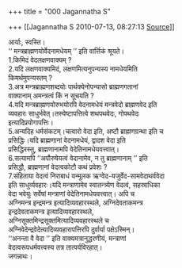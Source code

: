 +++
title = "000 Jagannatha S"

+++
[[Jagannatha S	2010-07-13, 08:27:13 [Source](https://groups.google.com/g/bvparishat/c/j8RJd4_cC2c)]]



आर्याः, स्वस्ति।  
‘‘ मन्त्रब्राह्मणयोर्वेदनामधेयम् ’’ इति वार्त्तिकं श्रूयते।  
1.किमिदं वेदलक्षणवाक्यम् ?  
2.यदि लक्षणवाक्यमिदं, लक्षणमित्यनुपन्यस्य नामधेयमिति  
किमर्थमुपन्यस्तम् ?  
3.अत्र मन्त्रब्राह्मणशब्दयोः पार्थक्येनोपन्यासो ब्राह्मणगतानां  
वाक्यानाम् अमन्त्रत्वं किं न सूचयति ?  
4.यदि मन्त्रब्राह्मणयोरुभयोरपि वेदनामधेयं मन्त्रवेदो ब्राह्मणवेद इति  
व्यवहारः साधुर्भवेत्।तस्येष्टापत्तित्वे शथपथवेदः, गोपथवेदः  
इत्यादिप्रयोगापत्तिः।  
5.अन्यदिह धर्मसंकटम्।चत्वारो वेदा इति, अष्टौ ब्राह्मणग्रन्था इति च  
प्रसिद्धिः।यदि ब्राह्मणानां वेदनामधेयं, द्वादश वेदा इति  
प्रसिद्धिरस्तु, ब्राह्मणानामपि वेदेतिनामधेयवत्त्वात्।  
6.सत्यामपि ‘‘अपौरुषेयत्वं वेदानामेव, न तु ब्राह्मणानाम् ’’ इति  
प्रसिद्धौ, ब्राह्मणानां वेदत्वकोटौ कथं प्रवेशः ?  
7.संहिताया वेदत्वं निराबाधं यन्मूलक ऋग्वेद-यजुर्वेद-सामवेदाथर्ववेदा  
इति साधुर्व्यवहारः।यदि मन्त्राणामेव स्वातन्त्र्येण वेदत्वं, सहस्राधिका  
वेदा भवेयुः सर्वेषां मन्त्राणां वेदेतिनामधेयवत्त्वात्। अपि च  
अग्निमन्त्र इन्द्रमन्त्र इत्यादिव्यवहारस्थले, अग्निदेवताकमन्त्र  
इन्द्रदेवताकमन्त्र इत्यादिव्यवहारस्थले,  
अग्निसूक्तमिन्द्रसूक्तमित्यादिव्यवहारस्थले च  
अग्निवेदेन्द्रवेदेत्यादिव्यवहारापत्तिरपि दुर्वार्या पक्षेऽस्मिन्।  
‘‘अनन्ता वै वेदा ’’ इति वाक्यमत्रानुद्धरणीयं, मन्त्राणां  
वेदत्वरूपधर्मवत्त्वस्य तत्र तात्पर्यविरहात्।  
जगन्नाथः।

